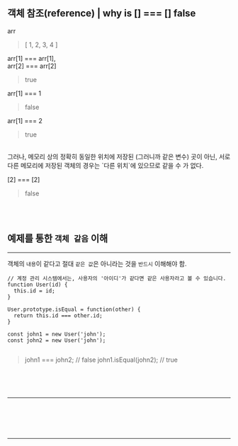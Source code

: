 
## 객체 참조(reference) | why is [] === [] false ##

 arr
 
> [ 1, 2, 3, 4 ]

arr[1] === arr[1],  
arr[2] === arr[2]
 
> true

 arr[1] === 1
 
> false

 arr[1] === 2
 
> true

<br />
그러나, 메모리 상의 정확히 동일한 위치에 저장된 (그러니까 같은 변수) 곳이 아닌, 서로 다른 메모리에 저장된 객체의 경우는 `다른 위치`에 있으므로 같을 수 가 없다.

 [2] === [2]
 
> false







<br /><br />
##  예제를 통한 `객체 같음` 이해  ##
___

객체의 `내용`이 같다고 절대 `같은 값`은 아니라는 것을 `반드시` 이해해야 함.


```
// 계정 관리 시스템에서는, 사용자의 '아이디'가 같다면 같은 사용자라고 볼 수 있습니다.
function User(id) {
  this.id = id;
}

User.prototype.isEqual = function(other) {
  return this.id === other.id;
}

const john1 = new User('john');
const john2 = new User('john');


```
> john1 === john2; // false
> john1.isEqual(john2); // true






<br /><br />
##    ##
___


```

```







<br /><br />
##    ##
___


```

```